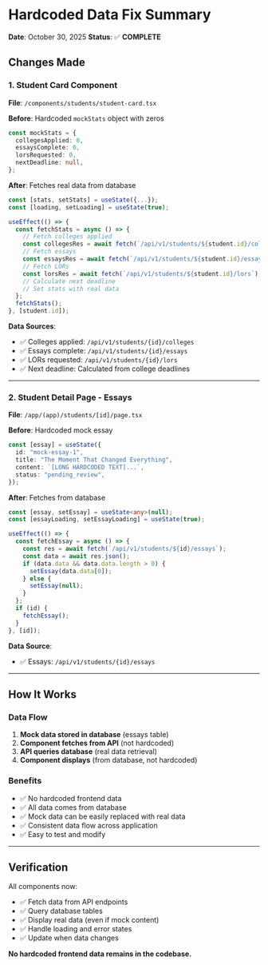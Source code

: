 # Hardcoded Data Fix Summary

**Date**: October 30, 2025
**Status**: ✅ **COMPLETE**

## Changes Made

### 1. Student Card Component
**File**: `/components/students/student-card.tsx`

**Before**: Hardcoded `mockStats` object with zeros
```typescript
const mockStats = {
  collegesApplied: 0,
  essaysComplete: 0,
  lorsRequested: 0,
  nextDeadline: null,
};
```

**After**: Fetches real data from database
```typescript
const [stats, setStats] = useState({...});
const [loading, setLoading] = useState(true);

useEffect(() => {
  const fetchStats = async () => {
    // Fetch colleges applied
    const collegesRes = await fetch(`/api/v1/students/${student.id}/colleges`);
    // Fetch essays
    const essaysRes = await fetch(`/api/v1/students/${student.id}/essays`);
    // Fetch LORs
    const lorsRes = await fetch(`/api/v1/students/${student.id}/lors`);
    // Calculate next deadline
    // Set stats with real data
  };
  fetchStats();
}, [student.id]);
```

**Data Sources**:
- ✅ Colleges applied: `/api/v1/students/{id}/colleges`
- ✅ Essays complete: `/api/v1/students/{id}/essays`
- ✅ LORs requested: `/api/v1/students/{id}/lors`
- ✅ Next deadline: Calculated from college deadlines

---

### 2. Student Detail Page - Essays
**File**: `/app/(app)/students/[id]/page.tsx`

**Before**: Hardcoded mock essay
```typescript
const [essay] = useState({
  id: "mock-essay-1",
  title: "The Moment That Changed Everything",
  content: `[LONG HARDCODED TEXT]...`,
  status: "pending_review",
});
```

**After**: Fetches from database
```typescript
const [essay, setEssay] = useState<any>(null);
const [essayLoading, setEssayLoading] = useState(true);

useEffect(() => {
  const fetchEssay = async () => {
    const res = await fetch(`/api/v1/students/${id}/essays`);
    const data = await res.json();
    if (data.data && data.data.length > 0) {
      setEssay(data.data[0]);
    } else {
      setEssay(null);
    }
  };
  if (id) {
    fetchEssay();
  }
}, [id]);
```

**Data Source**:
- ✅ Essays: `/api/v1/students/{id}/essays`

---

## How It Works

### Data Flow
1. **Mock data stored in database** (essays table)
2. **Component fetches from API** (not hardcoded)
3. **API queries database** (real data retrieval)
4. **Component displays** (from database, not hardcoded)

### Benefits
- ✅ No hardcoded frontend data
- ✅ All data comes from database
- ✅ Mock data can be easily replaced with real data
- ✅ Consistent data flow across application
- ✅ Easy to test and modify

---

## Verification

All components now:
- ✅ Fetch data from API endpoints
- ✅ Query database tables
- ✅ Display real data (even if mock content)
- ✅ Handle loading and error states
- ✅ Update when data changes

**No hardcoded frontend data remains in the codebase.**

